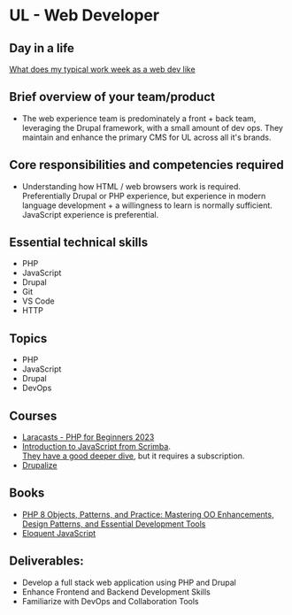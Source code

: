 # UL - Web Developer

## Day in a life

[What does my typical work week as a web dev like](https://www.youtube.com/watch?v=KHX4jXDKgE4&ab_channel=WebDevCody)

## Brief overview of your team/product

- The web experience team is predominately a front + back team, leveraging the Drupal framework, with a small amount of dev ops. They maintain and enhance the primary CMS for UL across all it's brands.

## Core responsibilities and competencies required

- Understanding how HTML / web browsers work is required. Preferentially Drupal or PHP experience, but experience in modern language development + a willingness to learn is normally sufficient. JavaScript experience is preferential.

## Essential technical skills

- PHP
- JavaScript
- Drupal
- Git
- VS Code
- HTTP

## Topics

- PHP
- JavaScript
- Drupal
- DevOps

## Courses

- [Laracasts - PHP for Beginners 2023](https://laracasts.com/series/php-for-beginners-2023-edition)
- [Introduction to JavaScript from Scrimba](https://scrimba.com/learn-javascript-c0v). <br>
[They have a good deeper dive](https://scrimba.com/javascript-deep-dive-c0a), but it requires a subscription.
- [Drupalize](https://drupalize.me/)

## Books

- [PHP 8 Objects, Patterns, and Practice: Mastering OO Enhancements, Design Patterns, and Essential Development Tools](https://www.amazon.com/PHP-Objects-Patterns-Practice-Enhancements/dp/1484267907)
- [Eloquent JavaScript](https://eloquentjavascript.net/)

## Deliverables:

- Develop a full stack web application using PHP and Drupal
- Enhance Frontend and Backend Development Skills
- Familiarize with DevOps and Collaboration Tools